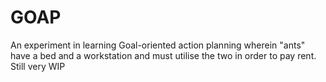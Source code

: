 # GOAP
An experiment in learning Goal-oriented action planning wherein "ants" have a bed and a workstation and must utilise the two in order to pay rent. Still very WIP
